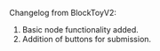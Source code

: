 Changelog from BlockToyV2:

1. Basic node functionality added.
2. Addition of buttons for submission.
